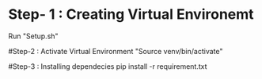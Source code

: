 # Step- 1 : Creating Virtual Environemt
Run "Setup.sh"

#Step-2 : Activate Virtual Environment
"Source venv/bin/activate"

#Step-3 : Installing dependecies
pip install -r requirement.txt